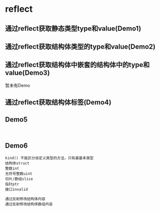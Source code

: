 # reflect

## 通过reflect获取静态类型type和value(Demo1)

## 通过reflect获取结构体类型的type和value(Demo2)

## 通过reflect获取结构体中嵌套的结构体中的type和value(Demo3)
暂未有Demo

## 通过reflect获取结构体标签(Demo4)


## Demo5
```


```

## Demo6
```
kind() 不能区分自定义类型的方法，只有最基本类型
结构体struct
整数int
无符号整数uint
切片/数组slice
指针ptr
接口invalid
```
```
通过反射修改结构体内容
通过反射修改结构体数组内容
```